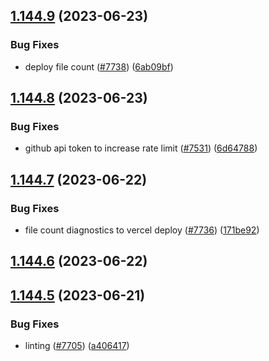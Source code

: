 ## [1.144.9](https://github.com/EddieHubCommunity/LinkFree/compare/v1.144.8...v1.144.9) (2023-06-23)


### Bug Fixes

* deploy file count ([#7738](https://github.com/EddieHubCommunity/LinkFree/issues/7738)) ([6ab09bf](https://github.com/EddieHubCommunity/LinkFree/commit/6ab09bfe29a3d6377b3bddad54456e04f0bd833a))



## [1.144.8](https://github.com/EddieHubCommunity/LinkFree/compare/v1.144.7...v1.144.8) (2023-06-23)


### Bug Fixes

* github api token to increase rate limit ([#7531](https://github.com/EddieHubCommunity/LinkFree/issues/7531)) ([6d64788](https://github.com/EddieHubCommunity/LinkFree/commit/6d6478838df19de99ef3f936ab9932229a295af8))



## [1.144.7](https://github.com/EddieHubCommunity/LinkFree/compare/v1.144.6...v1.144.7) (2023-06-22)


### Bug Fixes

* file count diagnostics to vercel deploy ([#7736](https://github.com/EddieHubCommunity/LinkFree/issues/7736)) ([171be92](https://github.com/EddieHubCommunity/LinkFree/commit/171be92378180e174474fc4207223e6218f9066c))



## [1.144.6](https://github.com/EddieHubCommunity/LinkFree/compare/v1.144.5...v1.144.6) (2023-06-22)



## [1.144.5](https://github.com/EddieHubCommunity/LinkFree/compare/v1.144.4...v1.144.5) (2023-06-21)


### Bug Fixes

* linting ([#7705](https://github.com/EddieHubCommunity/LinkFree/issues/7705)) ([a406417](https://github.com/EddieHubCommunity/LinkFree/commit/a4064172495e7db56f02188b653ddc3798dd39de))



